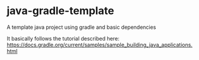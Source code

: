 # java-gradle-template
A template java project using gradle and basic dependencies

It basically follows the tutorial described here: https://docs.gradle.org/current/samples/sample_building_java_applications.html

